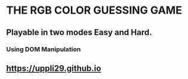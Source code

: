 # THE RGB COLOR GUESSING GAME

## Playable in two modes Easy and Hard.

### Using DOM Manipulation

## https://uppli29.github.io
